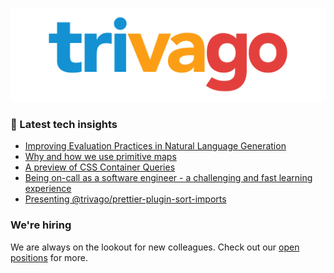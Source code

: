 ![trivago logo](/images/logo-trivago.png)

### 📝 Latest tech insights

<!-- BLOG-POST-LIST:START -->
- [Improving Evaluation Practices in Natural Language Generation](https://tech.trivago.com/post/2022-03-31-improving-evaluation-practices-in-natural-language-generation/)
- [Why and how we use primitive maps](https://tech.trivago.com/post/2022-03-09-why-and-how-we-use-primitive-maps/)
- [A preview of CSS Container Queries](https://tech.trivago.com/post/2022-02-07-css-container-queries/)
- [Being on-call as a software engineer - a challenging and fast learning experience](https://tech.trivago.com/post/2022-01-12-engineeroncall/)
- [Presenting @trivago/prettier-plugin-sort-imports](https://tech.trivago.com/post/2021-12-17-aprettierpluginthatsortsyourimports/)
<!-- BLOG-POST-LIST:END -->

### We're hiring

We are always on the lookout for new colleagues.
Check out our [open positions](https://company.trivago.com/open-positions/?gh_src=5d4685202) for more.

<!--

**Here are some ideas to get you started:**

🙋‍♀️ A short introduction - what is your organization all about?
🌈 Contribution guidelines - how can the community get involved?
👩‍💻 Useful resources - where can the community find your docs? Is there anything else the community should know?
🍿 Fun facts - what does your team eat for breakfast?
🧙 Remember, you can do mighty things with the power of [Markdown](https://guides.github.com/features/mastering-markdown/)
-->

